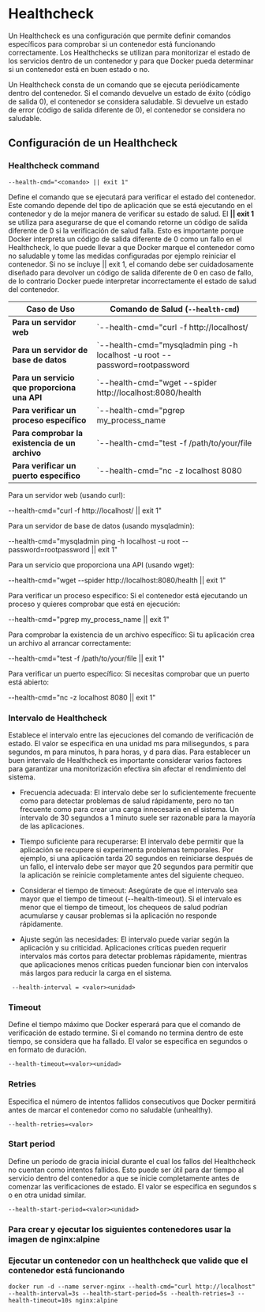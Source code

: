 # Healthcheck
Un Healthcheck es una configuración que permite definir comandos específicos para comprobar si un contenedor está funcionando correctamente. Los Healthchecks se utilizan para monitorizar el estado de los servicios dentro de un contenedor y para que Docker pueda determinar si un contenedor está en buen estado o no.

Un Healthcheck consta de un comando que se ejecuta periódicamente dentro del contenedor. Si el comando devuelve un estado de éxito (código de salida 0), el contenedor se considera saludable. Si devuelve un estado de error (código de salida diferente de 0), el contenedor se considera no saludable.

## Configuración de un Healthcheck
### Healthcheck command
```
--health-cmd="<comando> || exit 1"
```
Define el comando que se ejecutará para verificar el estado del contenedor. Este comando depende del tipo de aplicación que se está ejecutando en el contenedor y de la mejor manera de verificar su estado de salud. 
El **|| exit 1** se utiliza para asegurarse de que el comando retorne un código de salida diferente de 0 si la verificación de salud falla. Esto es importante porque Docker interpreta un código de salida diferente de 0 como un fallo en el Healthcheck, lo que puede llevar a que Docker marque el contenedor como no saludable y tome las medidas configuradas por ejemplo reiniciar el contenedor.
Si no se incluye || exit 1, el comando debe ser cuidadosamente diseñado para devolver un código de salida diferente de 0 en caso de fallo, de lo contrario Docker puede interpretar incorrectamente el estado de salud del contenedor.

| **Caso de Uso**                                 | **Comando de Salud (`--health-cmd`)**                                      |
|-------------------------------------------------|--------------------------------------------------------------------------|
| **Para un servidor web**                        | `--health-cmd="curl -f http://localhost/ || exit 1""`                     |
| **Para un servidor de base de datos**           | `--health-cmd="mysqladmin ping -h localhost -u root --password=rootpassword || exit 1"` |
| **Para un servicio que proporciona una API**    | `--health-cmd="wget --spider http://localhost:8080/health || exit 1"`    |
| **Para verificar un proceso específico**        | `--health-cmd="pgrep my_process_name || exit 1"`                         |
| **Para comprobar la existencia de un archivo**  | `--health-cmd="test -f /path/to/your/file || exit 1"`                    |
| **Para verificar un puerto específico**         | `--health-cmd="nc -z localhost 8080 || exit 1"`                          |


Para un servidor web (usando curl):

--health-cmd="curl -f http://localhost/ || exit 1"

Para un servidor de base de datos (usando mysqladmin):

--health-cmd="mysqladmin ping -h localhost -u root --password=rootpassword || exit 1"

Para un servicio que proporciona una API (usando wget):

--health-cmd="wget --spider http://localhost:8080/health || exit 1"

Para verificar un proceso específico:
Si el contenedor está ejecutando un proceso y quieres comprobar que está en ejecución:

--health-cmd="pgrep my_process_name || exit 1"

Para comprobar la existencia de un archivo específico:
Si tu aplicación crea un archivo al arrancar correctamente:

--health-cmd="test -f /path/to/your/file || exit 1"

Para verificar un puerto específico:
Si necesitas comprobar que un puerto está abierto:

--health-cmd="nc -z localhost 8080 || exit 1"

### Intervalo de Healthcheck 
Establece el intervalo entre las ejecuciones del comando de verificación de estado. El valor se especifica en una unidad ms para milisegundos, s para segundos, m para minutos, h para horas, y d para días. Para establecer un buen intervalo de Healthcheck es importante considerar varios factores para garantizar una monitorización efectiva sin afectar el rendimiento del sistema. 

- Frecuencia adecuada: El intervalo debe ser lo suficientemente frecuente como para detectar problemas de salud rápidamente, pero no tan frecuente como para crear una carga innecesaria en el sistema. Un intervalo de 30 segundos a 1 minuto suele ser razonable para la mayoría de las aplicaciones.

- Tiempo suficiente para recuperarse: El intervalo debe permitir que la aplicación se recupere si experimenta problemas temporales. Por ejemplo, si una aplicación tarda 20 segundos en reiniciarse después de un fallo, el intervalo debe ser mayor que 20 segundos para permitir que la aplicación se reinicie completamente antes del siguiente chequeo.

- Considerar el tiempo de timeout: Asegúrate de que el intervalo sea mayor que el tiempo de timeout (--health-timeout). Si el intervalo es menor que el tiempo de timeout, los chequeos de salud podrían acumularse y causar problemas si la aplicación no responde rápidamente.

- Ajuste según las necesidades: El intervalo puede variar según la aplicación y su criticidad. Aplicaciones críticas pueden requerir intervalos más cortos para detectar problemas rápidamente, mientras que aplicaciones menos críticas pueden funcionar bien con intervalos más largos para reducir la carga en el sistema.
```
 --health-interval = <valor><unidad>
```

### Timeout
Define el tiempo máximo que Docker esperará para que el comando de verificación de estado termine. Si el comando no termina dentro de este tiempo, se considera que ha fallado. El valor se especifica en segundos o en formato de duración.
```
--health-timeout=<valor><unidad>
```
### Retries
Especifica el número de intentos fallidos consecutivos que Docker permitirá antes de marcar el contenedor como no saludable (unhealthy).
```
--health-retries=<valor>
```
### Start period
Define un período de gracia inicial durante el cual los fallos del Healthcheck no cuentan como intentos fallidos. Esto puede ser útil para dar tiempo al servicio dentro del contenedor a que se inicie completamente antes de comenzar las verificaciones de estado. El valor se especifica en segundos s o en otra unidad similar.
```
--health-start-period=<valor><unidad>
```

### Para crear y ejecutar los siguientes contenedores usar la imagen de nginx:alpine
### Ejecutar un contenedor con un healthcheck que valide que el contenedor está funcionando

```
docker run -d --name server-nginx --health-cmd="curl http://localhost" --health-interval=3s --health-start-period=5s --health-retries=3 --health-timeout=10s nginx:alpine
```
